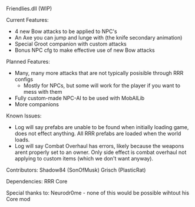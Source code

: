 Friendlies.dll (WIP)

Current Features:
- 4 new Bow attacks to be applied to NPC's
- An Axe you can jump and lunge with (the knife secondary animation)
- Special Groot companion with custom attacks
- Bonus NPC cfg to make effective use of new Bow attacks

Planned Features:
- Many, many more attacks that are not typically posisible through RRR configs
  - Mostly for NPCs, but some will work for the player if you want to mess with them
- Fully custom-made NPC-AI to be used with MobAILib
- More companions

Known Issues:
- Log will say prefabs are unable to be found when initially loading game, does not effect anything. All RRR prefabs are loaded when the world loads.
- Log will say Combat Overhaul has errors, likely because the weapons arent properly set to an owner. Only side effect is combat overhaul not applying to custom items (which we don't want anyway).

Contributors:
Shadow84 (SonOfMusk)
Grisch (PlasticRat)

Dependencies:
RRR Core

Special thanks to:
Neurodr0me - none of this would be possible wihtout his Core mod
